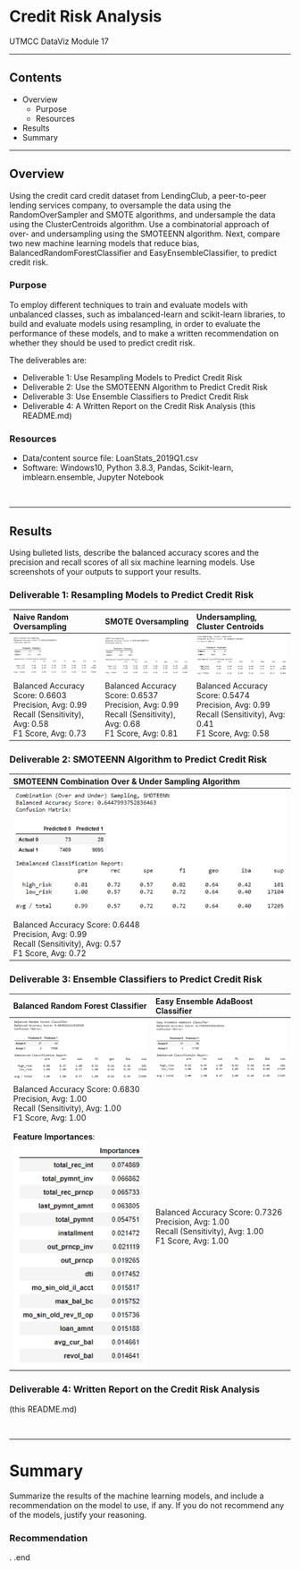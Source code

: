 # Credit Risk Analysis 
UTMCC DataViz Module 17  

---

## Contents 
  * Overview
    - Purpose
    - Resources
  * Results
  * Summary
 
---  

## Overview 
  
  Using the credit card credit dataset from LendingClub, a peer-to-peer lending services company, to oversample the data using the RandomOverSampler and SMOTE algorithms, and undersample the data using the ClusterCentroids algorithm. Use a combinatorial approach of over- and undersampling using the SMOTEENN algorithm. Next, compare two new machine learning models that reduce bias, BalancedRandomForestClassifier and EasyEnsembleClassifier, to predict credit risk. 

   ### Purpose
   To employ different techniques to train and evaluate models with unbalanced classes, such as imbalanced-learn and scikit-learn libraries, to build and evaluate models using resampling, in order to evaluate the performance of these models, and to make a written recommendation on whether they should be used to predict credit risk.
  
   The deliverables are: 
   - Deliverable 1: Use Resampling Models to Predict Credit Risk
   - Deliverable 2: Use the SMOTEENN Algorithm to Predict Credit Risk
   - Deliverable 3: Use Ensemble Classifiers to Predict Credit Risk
   - Deliverable 4: A Written Report on the Credit Risk Analysis (this README.md)


   ### Resources
  * Data/content source file: LoanStats_2019Q1.csv
  * Software: Windows10, Python 3.8.3, Pandas, Scikit-learn, imblearn.ensemble, Jupyter Notebook 

<br>

--- 

## Results
 Using bulleted lists, describe the balanced accuracy scores and the precision and recall scores of all six machine learning models. Use screenshots of your outputs to support your results.

   ### Deliverable 1: Resampling Models to Predict Credit Risk

   | **Naive Random Oversampling** | **SMOTE Oversampling** | **Undersampling, Cluster Centroids** |  
   | :--- | :--- | :--- |  
   | ![random_over.png](https://github.com/larrydodson/Credit_Risk_Analysis/blob/main/random_over.png) | ![smote_over.png](https://github.com/larrydodson/Credit_Risk_Analysis/blob/main/smote_over.png) | ![cluster_centroids_under.png](https://github.com/larrydodson/Credit_Risk_Analysis/blob/main/cluster_centroids_under.png) | 
   | Balanced Accuracy Score: 0.6603<br>Precision, Avg: 0.99<br>Recall (Sensitivity), Avg: 0.58<br>F1 Score, Avg: 0.73 | Balanced Accuracy Score: 0.6537<br>Precision, Avg: 0.99<br>Recall (Sensitivity), Avg: 0.68<br>F1 Score, Avg: 0.81 | Balanced Accuracy Score: 0.5474<br>Precision, Avg: 0.99<br>Recall (Sensitivity), Avg: 0.41<br>F1 Score, Avg: 0.58 |  


   ### Deliverable 2: SMOTEENN Algorithm to Predict Credit Risk

   | **SMOTEENN Combination Over & Under Sampling Algorithm** |
   | :--- |
   | ![smoteenn_combo.png](https://github.com/larrydodson/Credit_Risk_Analysis/blob/main/smoteenn_combo.png) |
   | Balanced Accuracy Score: 0.6448<br>Precision, Avg: 0.99<br>Recall (Sensitivity), Avg: 0.57<br>F1 Score, Avg: 0.72 | 
   
   
   ### Deliverable 3: Ensemble Classifiers to Predict Credit Risk

   | **Balanced Random Forest Classifier** | **Easy Ensemble AdaBoost Classifier** | 
   | :--- | :--- | 
   | ![RandomForest_classifier.png](https://github.com/larrydodson/Credit_Risk_Analysis/blob/main/RandomForest_classifier.png) | ![Ensemble_adaboost_classifier.pn](https://github.com/larrydodson/Credit_Risk_Analysis/blob/main/Ensemble_adaboost_classifier.png) | 
   | Balanced Accuracy Score: 0.6830<br>Precision, Avg: 1.00<br>Recall (Sensitivity), Avg: 1.00<br>F1 Score, Avg: 1.00<br> <br> **Feature Importances**: ![RandomForest_importances.png](https://github.com/larrydodson/Credit_Risk_Analysis/blob/main/RandomForest_importances.png)  | Balanced Accuracy Score: 0.7326<br>Precision, Avg: 1.00<br>Recall (Sensitivity), Avg: 1.00<br>F1 Score, Avg: 1.00 | 
   
   
   
   ### Deliverable 4: Written Report on the Credit Risk Analysis 
   (this README.md)
   
<br>

---

# Summary
Summarize the results of the machine learning models, and include a recommendation on the model to use, if any. If you do not recommend any of the models, justify your reasoning.

### Recommendation


.
.end

